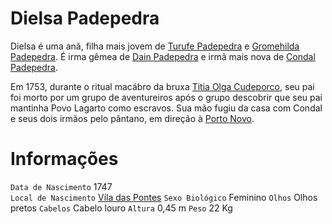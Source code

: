 <!-- TITLE: Dielsa Padepedra -->
<!-- SUBTITLE: Visão geral sobre Dielsa Padepedra -->

# Dielsa Padepedra
Dielsa é uma anã, filha mais jovem de [Turufe Padepedra](http://localhost/individuos/turufe-padepedra#turufe-padepedra) e [Gromehilda Padepedra](http://localhost/individuos/gromehilda-padepedra#gromehilda-padepedra). É irma gêmea de [Dain Padepedra](http://localhost/individuos/dain-padepedra#dain-padepedra) e irmã mais nova de [Condal Padepedra](http://localhost/individuos/condal-padepedra#condal-padepedra).

Em 1753, durante o ritual macábro da bruxa [Titia Olga Cudeporco](http://localhost/individuos/titia-olga-cudeporco#titia-olga-cudeporco), seu pai foi morto por um grupo de aventureiros após o grupo descobrir que seu pai mantinha Povo Lagarto como escravos. Sua mão fugiu da casa com Condal e seus dois irmãos pelo pântano, em direção à [Porto Novo](http://localhost/lugares/plano-material/drafeon/sudeste-de-drafeon/porto-novo#porto-novo).

# Informações
`Data de Nascimento` 1747  
`Local de Nascimento` [Vila das Pontes](http://localhost/lugares/plano-material/drafeon/sudeste-de-drafeon/vila-das-pontes#vila-das-pontes)
`Sexo Biológico` Feminino
`Olhos` Olhos pretos
`Cabelos` Cabelo louro
`Altura` 0,45 m
`Peso` 22 Kg

